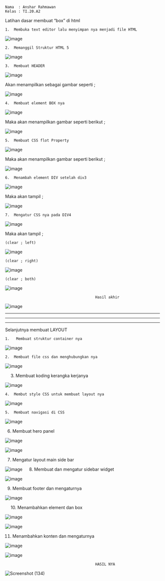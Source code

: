     Nama  : Anshar Rahmawan
    Kelas : TI.20.A2
Latihan dasar membuat “box” di html
                  
    1.	Membuka text editor lalu menyimpan nya menjadi file HTML

![image](https://user-images.githubusercontent.com/72779594/161435059-835b4e1f-ad0b-4fa2-a8fa-896813e2a65a.png)
 

    2.	Memanggil Struktur HTML 5

 ![image](https://user-images.githubusercontent.com/72779594/161435065-63f73626-0d81-4b1a-ac02-8a5574e7aea4.png)

    3.	Membuat HEADER

 ![image](https://user-images.githubusercontent.com/72779594/161435069-de71863f-cb86-46ae-a9c6-7ac2a33a3c6e.png)


Akan menampilkan sebagai gambar seperti ;

 ![image](https://user-images.githubusercontent.com/72779594/161435075-04bdd5d6-da92-4273-b874-0964f5ad5ec1.png)

    4.	Membuat element BOX nya

 ![image](https://user-images.githubusercontent.com/72779594/161435094-e058207b-b15d-4a89-9b43-00851ba7b6c0.png)


Maka akan menampilkan gambar seperti berikut ;
 
![image](https://user-images.githubusercontent.com/72779594/161435106-a5796c2f-8f14-4186-9b17-7637fb8dae25.png)

    5.	Membuat CSS flot Property

 ![image](https://user-images.githubusercontent.com/72779594/161435119-12139fec-5032-45ef-bc69-4c77bcb7e643.png)


Maka akan menampilkan gambar seperti berikut ;
 
![image](https://user-images.githubusercontent.com/72779594/161435125-24fe6d63-d017-4371-ab36-889c36e97c41.png)

    6.	Menambah element DIV setelah div3

 ![image](https://user-images.githubusercontent.com/72779594/161435136-daf63de0-3496-4b08-9519-e4a8d48e7e9f.png)


Maka akan tampil ;

 ![image](https://user-images.githubusercontent.com/72779594/161435142-e6be54dc-d02f-497a-9deb-655179374996.png)

    7.	Mengatur CSS nya pada DIV4

 ![image](https://user-images.githubusercontent.com/72779594/161435153-7420f60d-5e48-426d-996b-de536abab126.png)


Maka akan tampil ;
           
    (clear ; left)
 
![image](https://user-images.githubusercontent.com/72779594/161435164-5c260549-09d3-46a1-8801-b6893062b7f0.png)

    (clear ; right)

 ![image](https://user-images.githubusercontent.com/72779594/161435176-8c7ef5f7-f7e5-43a3-8d39-e509a4038776.png)

    (clear ; both)

 ![image](https://user-images.githubusercontent.com/72779594/161435183-ce0d67cb-c1c8-4fa6-b74d-99875425051f.png)
 
                                             Hasil akhir 

![image](https://user-images.githubusercontent.com/72779594/161435263-a2ff70a1-947f-4d24-be80-8222b6ed67b8.png)



------------
------------
------------

   Selanjutnya membuat LAYOUT

    1.	 Membuat struktur container nya 

![image](https://user-images.githubusercontent.com/72779594/161920747-fd993e61-3668-4c6c-8ebf-deb8774ee483.png)
 

    2.	Membuat file css dan menghubungkan nya 

 ![image](https://user-images.githubusercontent.com/72779594/161920848-147f7008-f6dd-4cc9-ac5b-278906ddeee8.png)


 
    3.	Membuat koding kerangka kerjanya 

 ![image](https://user-images.githubusercontent.com/72779594/161920879-7e1de8e8-0c9f-45ee-abcd-31d6e3f2b3d3.png)


    4.	Membut style CSS untuk membuat layout nya 

 ![image](https://user-images.githubusercontent.com/72779594/161922543-9e5ec86e-dcc9-4e66-80be-7d51d0d89442.png)


    5.	Membuat navigasi di CSS 

 ![image](https://user-images.githubusercontent.com/72779594/161922591-dcbd5200-8378-4b06-9b43-0b94a648f237.png)



6.	Membuat hero panel

 ![image](https://user-images.githubusercontent.com/72779594/161922628-d3d7fddc-29e9-4e99-8321-cbf3cbff896e.png)
 
 ![image](https://user-images.githubusercontent.com/72779594/161922733-7f4cc762-ed80-4621-b758-a376d5f14d15.png)


7.	Mengatur layout main side bar

 ![image](https://user-images.githubusercontent.com/72779594/161922773-8db5cac2-016e-49e4-838f-54875dec41fc.png)
 
8.	Membuat dan mengatur sidebar widget

 ![image](https://user-images.githubusercontent.com/72779594/161922839-4ae89f9e-8342-47ca-b0b6-7125b0af100a.png)

9.	Membuat footer dan mengaturnya 

 
 ![image](https://user-images.githubusercontent.com/72779594/161922947-af73eab1-cf83-4bbd-aad0-ab0559939208.png)


 
10.	Menambahkan element dan box 


 ![image](https://user-images.githubusercontent.com/72779594/161922977-247558a3-253a-4015-9abd-020f2bb21ff1.png)

![image](https://user-images.githubusercontent.com/72779594/161923002-aeb253d9-bde0-4477-a857-5d4cc5f40ecb.png)

 

11.	Menambahkan konten dan mengaturnya

 
![image](https://user-images.githubusercontent.com/72779594/161923096-68563e3a-5a7e-4c11-b6e9-988c2f1f914f.png)

 ![image](https://user-images.githubusercontent.com/72779594/161923113-909f2962-78c2-4689-8aa6-33fa032d62e7.png)


                                             HASIL NYA 
                                                                                          
![Screenshot (134)](https://user-images.githubusercontent.com/72779594/161924725-67ac23f7-099f-4687-b8dd-a6b697107fd2.png)








































